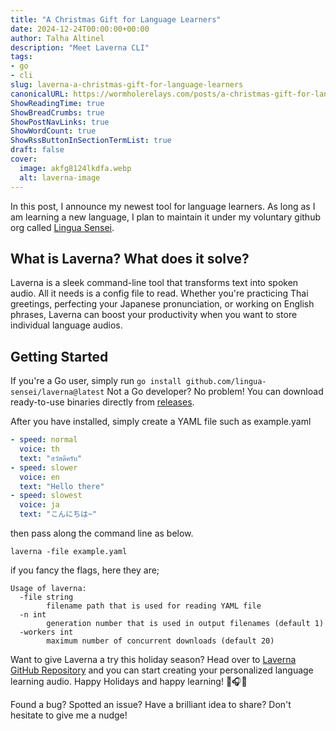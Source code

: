 ```yaml
---
title: "A Christmas Gift for Language Learners"
date: 2024-12-24T00:00:00+00:00
author: Talha Altinel
description: "Meet Laverna CLI"
tags:
- go
- cli
slug: laverna-a-christmas-gift-for-language-learners
canonicalURL: https://wormholerelays.com/posts/a-christmas-gift-for-language-learners
ShowReadingTime: true
ShowBreadCrumbs: true
ShowPostNavLinks: true
ShowWordCount: true
ShowRssButtonInSectionTermList: true
draft: false
cover:
  image: akfg8124lkdfa.webp
  alt: laverna-image
---
```


In this post, I announce my newest tool for language learners. As long as I am learning a new language, I plan to maintain it under my voluntary github org called [Lingua Sensei](https://github.com/lingua-sensei).

## What is Laverna? What does it solve?

Laverna is a sleek command-line tool that transforms text into spoken audio. All it needs is a config file to read. Whether you're practicing Thai greetings, perfecting your Japanese pronunciation, or working on English phrases, Laverna can boost your productivity when you want to store individual language audios.

## Getting Started

If you're a Go user, simply run `go install github.com/lingua-sensei/laverna@latest`
Not a Go developer? No problem! You can download ready-to-use binaries directly from [releases](https://github.com/lingua-sensei/laverna/releases/tag/v0.0.1-rc).

After you have installed, simply create a YAML file such as example.yaml

```yaml
- speed: normal
  voice: th
  text: "สวัสดีครับ"
- speed: slower
  voice: en
  text: "Hello there"
- speed: slowest
  voice: ja
  text: "こんにちは~"
```

then pass along the command line as below.

```
laverna -file example.yaml
```

if you fancy the flags, here they are;

```
Usage of laverna:
  -file string
        filename path that is used for reading YAML file
  -n int
        generation number that is used in output filenames (default 1)
  -workers int
        maximum number of concurrent downloads (default 20)
```

Want to give Laverna a try this holiday season? Head over to [Laverna GitHub Repository](https://github.com/lingua-sensei/laverna) and you can start creating your personalized language learning audio. Happy Holidays and happy learning! 🎄🎧✨

Found a bug? Spotted an issue? Have a brilliant idea to share? Don't hesitate to give me a nudge! 
